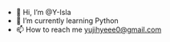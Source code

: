 - 👋 Hi, I’m @Y-Isla
- 🌱 I’m currently learning Python
- 📫 How to reach me yujihyeee0@gmail.com

<!---
Y-Isla/Y-Isla is a ✨ special ✨ repository because its `README.md` (this file) appears on your GitHub profile.
You can click the Preview link to take a look at your changes.
--->

